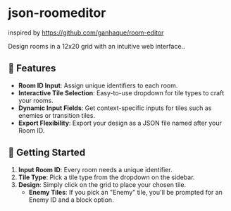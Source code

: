 # json-roomeditor

inspired by https://github.com/ganhaque/room-editor

Design rooms in a 12x20 grid with an intuitive web interface..


## 🌟 Features

- **Room ID Input**: Assign unique identifiers to each room.
- **Interactive Tile Selection**: Easy-to-use dropdown for tile types to craft your rooms.
- **Dynamic Input Fields**: Get context-specific inputs for tiles such as enemies or transition tiles.
- **Export Flexibility**: Export your design as a JSON file named after your Room ID.

## 🚀 Getting Started

1. **Input Room ID**: Every room needs a unique identifier.
2. **Tile Type**: Pick a tile type from the dropdown on the sidebar.
3. **Design**: Simply click on the grid to place your chosen tile.
    - **Enemy Tiles**: If you pick an "Enemy" tile, you'll be prompted for an Enemy ID and a block option.
